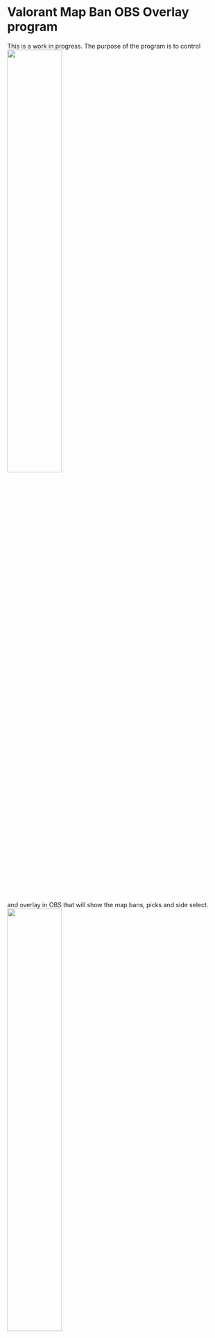 # Valorant Map Ban OBS Overlay program

This is a work in progress.  The purpose of the program is to control  
<img src="https://github.com/kclevenger84/Valorant-Map-Ban-Overlay/blob/main/Map%20Ban%20Controller.png" width = "50%" height="50%" >


and overlay in OBS that will show the map bans, picks and side select.  
<img src="https://github.com/kclevenger84/Valorant-Map-Ban-Overlay/blob/main/Map%20Ban%20Overlay.png" width="50%" height="50%" >

It will show on an overlay in OBS for the casters to discuss during the stream.



